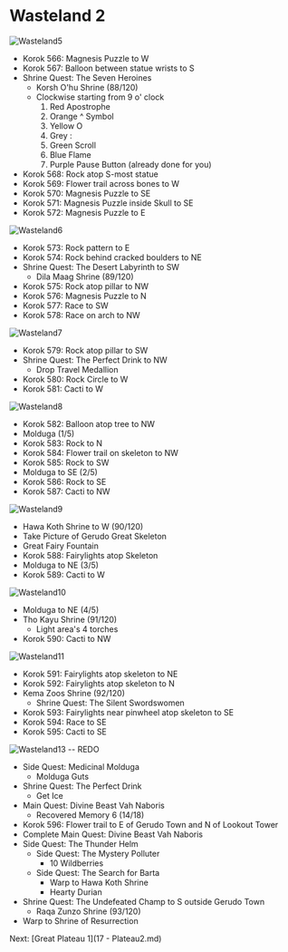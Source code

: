 # Wasteland 2

![Wasteland5](images/Wasteland5.PNG)

* Korok 566: Magnesis Puzzle to W
* Korok 567: Balloon between statue wrists to S
* Shrine Quest: The Seven Heroines
  * Korsh O'hu Shrine (88/120)
  * Clockwise starting from 9 o' clock
    1. Red Apostrophe
    2. Orange ^ Symbol
    3. Yellow O
    4. Grey :
    5. Green Scroll
    6. Blue Flame
    7. Purple Pause Button (already done for you)
* Korok 568: Rock atop S-most statue
* Korok 569: Flower trail across bones to W
* Korok 570: Magnesis Puzzle to SE
* Korok 571: Magnesis Puzzle inside Skull to SE
* Korok 572: Magnesis Puzzle to E

![Wasteland6](images/Wasteland6.PNG)

* Korok 573: Rock pattern to E
* Korok 574: Rock behind cracked boulders to NE
* Shrine Quest: The Desert Labyrinth to SW
  * Dila Maag Shrine (89/120)
* Korok 575: Rock atop pillar to NW
* Korok 576: Magnesis Puzzle to N
* Korok 577: Race to SW
* Korok 578: Race on arch to NW

![Wasteland7](images/Wasteland7.PNG)

* Korok 579: Rock atop pillar to SW
* Shrine Quest: The Perfect Drink to NW
  * Drop Travel Medallion
* Korok 580: Rock Circle to W
* Korok 581: Cacti to W

![Wasteland8](images/Wasteland8.PNG)

* Korok 582: Balloon atop tree to NW
* Molduga (1/5)
* Korok 583: Rock to N
* Korok 584: Flower trail on skeleton to NW
* Korok 585: Rock to SW
* Molduga to SE (2/5)
* Korok 586: Rock to SE
* Korok 587: Cacti to NW

![Wasteland9](images/Wasteland9.PNG)

* Hawa Koth Shrine to W (90/120)
* Take Picture of Gerudo Great Skeleton
* Great Fairy Fountain
* Korok 588: Fairylights atop Skeleton
* Molduga to NE (3/5)
* Korok 589: Cacti to W

![Wasteland10](images/Wasteland10.PNG)

* Molduga to NE (4/5)
* Tho Kayu Shrine (91/120)
  * Light area's 4 torches
* Korok 590: Cacti to NW

![Wasteland11](images/Wasteland11.PNG)

* Korok 591: Fairylights atop skeleton to NE
* Korok 592: Fairylights atop skeleton to N
* Kema Zoos Shrine (92/120)
  * Shrine Quest: The Silent Swordswomen
* Korok 593: Fairylights near pinwheel atop skeleton to SE
* Korok 594: Race to SE
* Korok 595: Cacti to SE

![Wasteland13](images/Wasteland13.PNG) -- REDO

* Side Quest: Medicinal Molduga
  * Molduga Guts
* Shrine Quest: The Perfect Drink
  * Get Ice
* Main Quest: Divine Beast Vah Naboris
  * Recovered Memory 6 (14/18)
* Korok 596: Flower trail to E of Gerudo Town and N of Lookout Tower
* Complete Main Quest: Divine Beast Vah Naboris
* Side Quest: The Thunder Helm
  * Side Quest: The Mystery Polluter
    * 10 Wildberries
  * Side Quest: The Search for Barta
    * Warp to Hawa Koth Shrine
    * Hearty Durian
* Shrine Quest: The Undefeated Champ to S outside Gerudo Town
  * Raqa Zunzo Shrine (93/120)
* Warp to Shrine of Resurrection

Next: [Great Plateau 1](17 - Plateau2.md)
